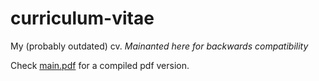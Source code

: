 curriculum-vitae
================

My (probably outdated) cv. *Mainanted here for backwards compatibility*

Check [main.pdf](https://github.com/scastillo/curriculum-vitae/raw/master/main.pdf) for a compiled pdf version.
